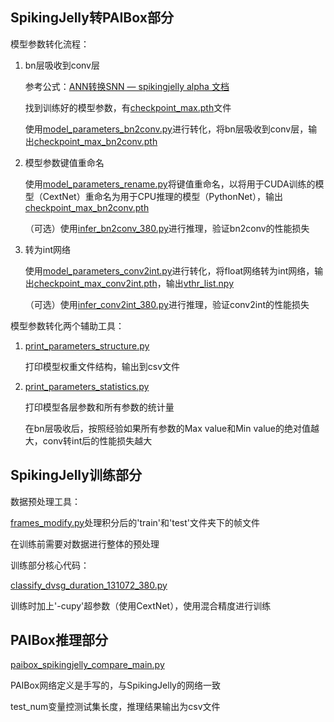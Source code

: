 ## SpikingJelly转PAIBox部分

模型参数转化流程：

1. bn层吸收到conv层

   参考公式：[ANN转换SNN — spikingjelly alpha 文档](https://spikingjelly.readthedocs.io/zh-cn/latest/activation_based/ann2snn.html#id8)

   找到训练好的模型参数，有[checkpoint_max.pth](logs_380/T_16_b_256_c_4_SGD_lr_0.2_CosALR_48_amp_cupy-4/checkpoint_max.pth)文件

   使用[model_parameters_bn2conv.py](model_parameters_bn2conv.py)进行转化，将bn层吸收到conv层，输出[checkpoint_max_bn2conv.pth](logs_380/T_16_b_256_c_4_SGD_lr_0.2_CosALR_48_amp_cupy-4/checkpoint_max_bn2conv.pth)

2. 模型参数键值重命名

   使用[model_parameters_rename.py](model_parameters_rename.py)将键值重命名，以将用于CUDA训练的模型（CextNet）重命名为用于CPU推理的模型（PythonNet），输出[checkpoint_max_bn2conv.pth](logs_380/T_16_b_256_c_4_SGD_lr_0.2_CosALR_48_amp_cupy-4/checkpoint_max_bn2conv.pth)

   （可选）使用[infer_bn2conv_380.py](infer_bn2conv_380.py)进行推理，验证bn2conv的性能损失

3. 转为int网络

   使用[model_parameters_conv2int.py](model_parameters_conv2int.py)进行转化，将float网络转为int网络，输出[checkpoint_max_conv2int.pth](logs_380/T_16_b_256_c_4_SGD_lr_0.2_CosALR_48_amp_cupy-4/checkpoint_max_conv2int.pth)，输出[vthr_list.npy](logs_380/T_16_b_256_c_4_SGD_lr_0.2_CosALR_48_amp_cupy-4/vthr_list.npy)

   （可选）使用[infer_conv2int_380.py](infer_conv2int_380.py)进行推理，验证conv2int的性能损失

模型参数转化两个辅助工具：

1. [print_parameters_structure.py](print_parameters_structure.py)

   打印模型权重文件结构，输出到csv文件

2. [print_parameters_statistics.py](print_parameters_statistics.py)

   打印模型各层参数和所有参数的统计量

   在bn层吸收后，按照经验如果所有参数的Max value和Min value的绝对值越大，conv转int后的性能损失越大

## SpikingJelly训练部分

数据预处理工具：

[frames_modify.py](frames_modify.py)处理积分后的'train'和'test'文件夹下的帧文件

在训练前需要对数据进行整体的预处理

训练部分核心代码：

[classify_dvsg_duration_131072_380.py](classify_dvsg_duration_131072_380.py)

训练时加上'-cupy'超参数（使用CextNet），使用混合精度进行训练

## PAIBox推理部分

[paibox_spikingjelly_compare_main.py](paibox_spikingjelly_compare_main.py)

PAIBox网络定义是手写的，与SpikingJelly的网络一致

test_num变量控测试集长度，推理结果输出为csv文件
